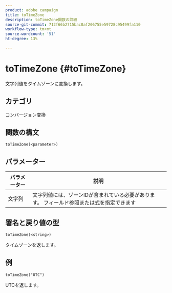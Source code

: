 ```yaml
---
product: adobe campaign
title: toTimeZone
description: toTimeZone関数の詳細
source-git-commit: 712f66b2715bac0af206755e59728c95499fa110
workflow-type: tm+mt
source-wordcount: '51'
ht-degree: 13%

---
```



# toTimeZone {#toTimeZone}

文字列値をタイムゾーンに変換します。

## カテゴリ

コンバージョン変換

## 関数の構文

`toTimeZone(<parameter>)`

## パラメーター

| パラメーター | 説明 |
|--- |--- |
| 文字列 | 文字列値には、ゾーンIDが含まれている必要があります。 フィールド参照または式を指定できます |

## 署名と戻り値の型

`toTimeZone(<string>)`

タイムゾーンを返します。

## 例

`toTimeZone("UTC")`

UTCを返します。
